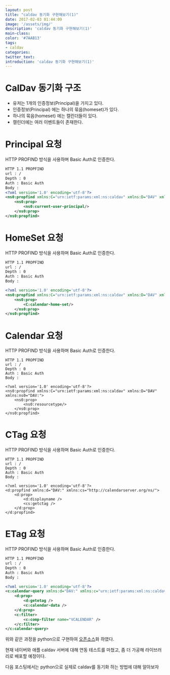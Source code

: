 ```yaml
---
layout: post
title: "caldav 동기화 구현해보기(1)"
date: 2017-02-03 01:44:09
image: '/assets/img/'
description: 'caldav 동기화 구현해보기(1)'
main-class:
color: '#7AAB13'
tags:
- caldav
categories:
twitter_text:
introduction: 'caldav 동기화 구현해보기(1)'
---
```


# CalDav 동기화 구조 
- 유저는 1개의 인증정보(Principal)을 가지고 있다.
- 인증정보(Principal) 에는 하나의 묶음(homeset)가 있다.
- 하나의 묶음(homeset) 에는 캘린더들이 있다.
- 캘린더에는 여러 이벤트들이 존재한다.

# Principal 요청 
HTTP PROFIND 방식을 사용하며 Basic Auth로 인증한다.

```xml
HTTP 1.1 PROPFIND
url : /
Depth : 0 
Auth : Basic Auth 
Body : 
<?xml version='1.0' encoding='utf-8'?>
<ns0:propfind xmlns:C="urn:ietf:params:xml:ns:caldav" xmlns:D="DAV" xmlns:ns0="DAV:">
    <ns0:prop>
        <ns0:current-user-principal/>
    </ns0:prop>
</ns0:propfind>
```

# HomeSet 요청 
HTTP PROFIND 방식을 사용하며 Basic Auth로 인증한다.

```xml
HTTP 1.1 PROPFIND
url : /
Depth : 0 
Auth : Basic Auth 
Body : 

<?xml version='1.0' encoding='utf-8'?>
<ns0:propfind xmlns:C="urn:ietf:params:xml:ns:caldav" xmlns:D="DAV" xmlns:ns0="DAV:">
    <ns0:prop>
        <C:calendar-home-set/>
    </ns0:prop>
</ns0:propfind>
```

# Calendar 요청 
HTTP PROFIND 방식을 사용하며 Basic Auth로 인증한다.

```
HTTP 1.1 PROPFIND
url : /
Depth : 0 
Auth : Basic Auth 
Body : 

<?xml version='1.0' encoding='utf-8'?>
<ns0:propfind xmlns:C="urn:ietf:params:xml:ns:caldav" xmlns:D="DAV" xmlns:ns0="DAV:">
    <ns0:prop>
        <ns0:resourcetype/>
    </ns0:prop>
</ns0:propfind>
```

# CTag 요청 
HTTP PROFIND 방식을 사용하며 Basic Auth로 인증한다.

```
HTTP 1.1 PROPFIND
url : /
Depth : 0 
Auth : Basic Auth 
Body : 

<?xml version='1.0' encoding='utf-8'?>
<d:propfind xmlns:d="DAV:" xmlns:cs="http://calendarserver.org/ns/">
    <d:prop>
        <d:displayname />
        <cs:getctag />
    </d:prop>
</d:propfind>
```

# ETag 요청 
HTTP PROFIND 방식을 사용하며 Basic Auth로 인증한다.

```xml
HTTP 1.1 PROPFIND
url : /
Depth : 0 
Auth : Basic Auth 
Body : 

<?xml version='1.0' encoding='utf-8'?>
<c:calendar-query xmlns:d="DAV:" xmlns:c="urn:ietf:params:xml:ns:caldav">
    <d:prop>
        <d:getetag />
        <c:calendar-data />
    </d:prop>
    <c:filter>
        <c:comp-filter name="VCALENDAR" />
    </c:filter>
</c:calendar-query>
```

위와 같은 과정을 python으로 구현하여 [오픈소스](https://github.com/CalyFactory/python-caldavclient)화 하였다.

현재 네이버와 애플 caldav 서버에 대해 연동 테스트를 마쳤고, 좀 더 가공해 라이브러리로 배포할 예정이다.

다음 포스팅에서는 python으로 실제로 caldav를 동기화 하는 방법에 대해 알아보자 

